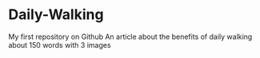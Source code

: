 # Daily-Walking
My first repository on Github
An article about the benefits of daily walking about 150 words with 3 images
